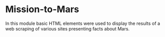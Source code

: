 # Mission-to-Mars

In this module basic HTML elements were used to display the results of a web scraping of various sites presenting facts about Mars.